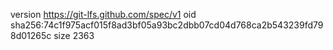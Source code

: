 version https://git-lfs.github.com/spec/v1
oid sha256:74c1f975acf015f8ad3bf05a93bc2dbb07cd04d768ca2b543239fd798d01265c
size 2363
